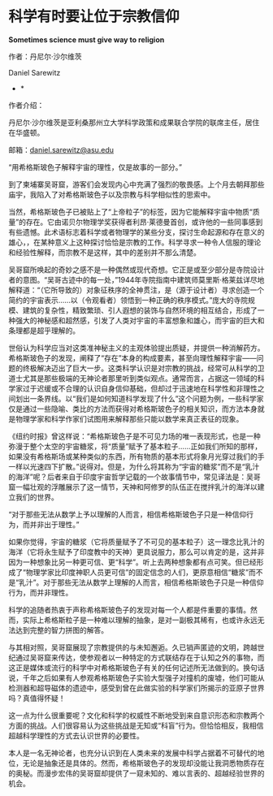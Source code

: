 # 科学有时要让位于宗教信仰

**Sometimes science must give way to religion**

作者：丹尼尔·沙尔维茨

Daniel Sarewitz

* \*

作者介绍：

丹尼尔·沙尔维茨是亚利桑那州立大学科学政策和成果联合学院的联席主任，居住在华盛顿。

邮箱：[daniel.sarewitz@asu.edu](mailto:daniel.sarewitz@asu.edu)

“用希格斯玻色子解释宇宙的理性，仅是故事的一部分。”

到了柬埔寨吴哥窟，游客们会发现内心中充满了强烈的敬畏感。上个月去朝拜那些庙宇，我陷入了对希格斯玻色子以及宗教与科学相似性的思索中。

当然，希格斯玻色子已被贴上了“上帝粒子”的标签，因为它能解释宇宙中物质“质量”的存在。它由诺贝尔物理学奖获得者利昂·莱德曼首创，或许他的一些同事感到有些遗憾。此术语标志着科学或者物理学的某些分支，探讨生命起源和存在意义的雄心，，在某种意义上这种探讨恰恰是宗教的工作。科学寻求一种令人信服的理论和经验性解释，而宗教不是这样，其中的差别并不那么清楚。

吴哥窟所唤起的奇妙之感不是一种偶然或现代奇想。它正是或至少部分是寺院设计者的意图。“吴哥古迹中的每一处，”1944年寺院指南中建筑师莫里斯·格莱兹详尽地解释道：“（它所导致的）对象征秩序的全神贯注，是（源于设计者）寻求创造一个简约的宇宙表示……以（令观看者）领悟到一种正确的秩序模式。”庞大的寺院规模、建筑的复杂性，精致繁琐、引人遐想的装饰与自然环境的相互结合，形成了一种强大的神秘感和超然感，引发了人类对宇宙的丰富想象和雄心，而宇宙的巨大和条理都是超乎理解的。

世俗认为科学应当对这类准神秘主义的主观体验提出质疑，并提供一种消解药方。希格斯玻色子的发现，阐释了“存在”本身的构成要素，甚至向理性解释宇宙——问题的终极解决迈出了巨大一步。这类科学认识是对宗教的挑战，经常可从科学的卫道士尤其是那些极端的无神论者那里听到类似观点。通常而言，占据这一领域的科学家过于迟缓或不合理的认识自身信仰基础，但却过于迅速地在科学性和非理性之间划出一条界线。以“我们是如何知道科学发现了什么”这个问题为例，一些科学家仅是通过一些隐喻、类比的方法而获得对希格斯玻色子的相关知识，而方法本身就是物理学家和科学作家们试图用来解释那些只能以数学来真正表征的现象。

《纽约时报》曾这样说：“希格斯玻色子是不可见力场的唯一表现形式，也是一种弥漫于整个太空的宇宙糖浆，将“质量”赋予了基本粒子……正如我们所知的那样，如果没有希格斯场或某种类似的东西，所有物质的基本形式将象月光穿过我们的手一样以光速四下扩散。”说得对。但是，为什么将其称为“宇宙的糖浆”而不是“乳汁的海洋”呢？后者来自于印度宇宙哲学记载的一个故事情节中，常见译法是：吴哥窟一幅壮观的浮雕展示了这一情节，天神和阿修罗的队伍正在搅拌乳汁的海洋以建立我们的世界。

“对于那些无法从数学上予以理解的人而言，相信希格斯玻色子只是一种信仰行为，而并非出于理性。”

如果你觉得，宇宙的糖浆（它将质量赋予了不可见的基本粒子）这一理念比乳汁的海洋（它将永生赋予了印度教中的天神）更具说服力，那么可以肯定的是，这并非因为一种想象比另一种更可信、更“科学”。听上去两种想象都有点可笑。但已经形成了“物理学家比印度神职人员更可信”的固定信念的人们，更原意相信“糖浆”而不是“乳汁”。对于那些无法从数学上理解的人而言，相信希格斯玻色子只是一种信仰行为，而并非理性。

科学的追随者热衷于声称希格斯玻色子的发现对每一个人都是件重要的事情。然而，实际上希格斯粒子是一种难以理解的抽象，是对一副极其稀有，也或许永远无法达到完整的智力拼图的解答。

与其相对照，吴哥窟展现了宗教提供的与未知邂逅。久已销声匿迹的文明，跨越世纪通过吴哥窟来传达，使参观者以一种特定的方式联结存在于认知之外的事物，而这正是媒体或流行的科学中对希格斯玻色子有关的任何记述所无法做到的。换句话说，千年之后如果有人参观希格斯玻色子实验大型强子对撞机的废墟，他们可能从检测器和超导磁体的遗迹中，感受到曾在此做实验的科学家们所揭示的亚原子世界吗？真值得怀疑！

这一点为什么很重要呢？文化和科学的权威性不断地受到来自意识形态和宗教两个方面的挑战。人们很容易认为这些挑战是无知或“科盲”行为。但恰恰相反，我相信超越科学理性的方式去认识世界的必要性。

本人是一名无神论者，也充分认识到在人类未来的发展中科学占据着不可替代的地位，无论是抽象还是具体的。然而，希格斯玻色子的发现却没能让我洞悉物质存在的奥秘。而漫步宏伟的吴哥窟却提供了一窥未知的、难以言表的、超越经验世界的机会。

